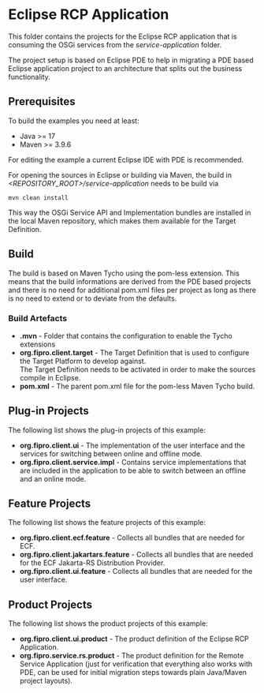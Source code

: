 # Eclipse RCP Application

This folder contains the projects for the Eclipse RCP application that is consuming the OSGi services from the _service-application_ folder.

The project setup is based on Eclipse PDE to help in migrating a PDE based Eclipse application project to an architecture that splits out the business functionality.

## Prerequisites

To build the examples you need at least:
- Java  >= 17
- Maven >= 3.9.6

For editing the example a current Eclipse IDE with PDE is recommended.

For opening the sources in Eclipse or building via Maven, the build in _<REPOSITORY_ROOT>/service-application_ needs to be build via

    mvn clean install
	
This way the OSGi Service API and Implementation bundles are installed in the local Maven repository, which makes them available for the Target Definition.

## Build

The build is based on Maven Tycho using the pom-less extension. This means that the build informations are derived from the PDE based projects and there is no need for 
additional pom.xml files per project as long as there is no need to extend or to deviate from the defaults.

### Build Artefacts

- **.mvn** - Folder that contains the configuration to enable the Tycho extensions
- **org.fipro.client.target** - The Target Definition that is used to configure the Target Platform to develop against.  
The Target Definition needs to be activated in order to make the sources compile in Eclipse.
- **pom.xml** - The parent pom.xml file for the pom-less Maven Tycho build.


## Plug-in Projects

The following list shows the plug-in projects of this example:
* __org.fipro.client.ui__ - The implementation of the user interface and the services for switching between online and offline mode.
* __org.fipro.client.service.impl__ - Contains service implementations that are included in the application to be able to switch between an offline and an online mode.

## Feature Projects

The following list shows the feature projects of this example:
* __org.fipro.client.ecf.feature__ - Collects all bundles that are needed for ECF.
* __org.fipro.client.jakartars.feature__ - Collects all bundles that are needed for the ECF Jakarta-RS Distribution Provider.
* __org.fipro.client.ui.feature__ - Collects all bundles that are needed for the user interface.

## Product Projects

The following list shows the product projects of this example:
* __org.fipro.client.ui.product__ - The product definition of the Eclipse RCP Application.
* __org.fipro.service.rs.product__ - The product definition for the Remote Service Application (just for verification that everything also works with PDE, can be used for initial migration steps towards plain Java/Maven project layouts). 
